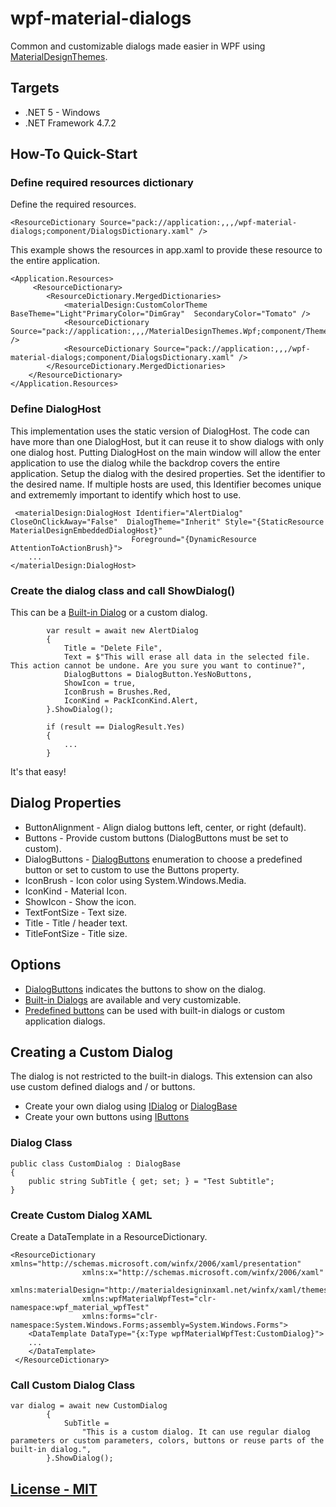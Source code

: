 # wpf-material-dialogs

Common and customizable dialogs made easier in WPF using [MaterialDesignThemes](/MaterialDesignInXAML/MaterialDesignInXamlToolkit).

## Targets

- .NET 5 - Windows
- .NET Framework 4.7.2

## How-To Quick-Start

### Define required resources dictionary

Define the required resources.

    <ResourceDictionary Source="pack://application:,,,/wpf-material-dialogs;component/DialogsDictionary.xaml" />

 This example shows the resources in app.xaml to provide these resource to the entire application.

    <Application.Resources>
         <ResourceDictionary>
            <ResourceDictionary.MergedDictionaries>
                <materialDesign:CustomColorTheme BaseTheme="Light"PrimaryColor="DimGray"  SecondaryColor="Tomato" />
                <ResourceDictionary Source="pack://application:,,,/MaterialDesignThemes.Wpf;component/Themes/MaterialDesignTheme.Defaults.xaml" />
                <ResourceDictionary Source="pack://application:,,,/wpf-material-dialogs;component/DialogsDictionary.xaml" />
            </ResourceDictionary.MergedDictionaries>
        </ResourceDictionary>
    </Application.Resources>

### Define DialogHost

This implementation uses the static version of DialogHost. The code can have more than one DialogHost, but it can reuse it to show dialogs with only one dialog host. Putting DialogHost on the main window will allow the enter application to use the dialog while the backdrop covers the entire application. Setup the dialog with the desired properties. Set the identifier to the desired name. If multiple hosts are used, this Identifier becomes unique and extrememly important to identify which host to use.

     <materialDesign:DialogHost Identifier="AlertDialog" CloseOnClickAway="False"  DialogTheme="Inherit" Style="{StaticResource MaterialDesignEmbeddedDialogHost}"
                               Foreground="{DynamicResource AttentionToActionBrush}">
        ...
    </materialDesign:DialogHost>

### Create the dialog class and call ShowDialog()

This can be a [Built-in Dialog](src/Dialogs) or a custom dialog.  

            var result = await new AlertDialog
            {
                Title = "Delete File",
                Text = $"This will erase all data in the selected file.  This action cannot be undone. Are you sure you want to continue?",
                DialogButtons = DialogButton.YesNoButtons,
                ShowIcon = true,
                IconBrush = Brushes.Red,
                IconKind = PackIconKind.Alert,
            }.ShowDialog();

            if (result == DialogResult.Yes)
            {
                ...
            }

It's that easy!

## Dialog Properties

- ButtonAlignment - Align dialog buttons left, center, or right (default).
- Buttons - Provide custom buttons (DialogButtons must be set to custom).
- DialogButtons - [DialogButtons](src/Enums/DialogButton.cs) enumeration to choose a predefined button or set to custom to use the Buttons property.
- IconBrush - Icon color using System.Windows.Media.
- IconKind - Material Icon.
- ShowIcon - Show the icon.
- TextFontSize - Text size.
- Title - Title / header text.
- TitleFontSize - Title size.

## Options

- [DialogButtons](src/Enums/DialogButton.cs) indicates the buttons to show on the dialog.  
- [Built-in Dialogs](src/Dialogs) are available and very customizable.
- [Predefined buttons](src/Buttons) can be used with built-in dialogs or custom application dialogs.

## Creating a Custom Dialog

The dialog is not restricted to the built-in dialogs. This extension can also use custom defined dialogs and / or buttons.

- Create your own dialog using [IDialog](src/Interfaces/IDialog.cs) or [DialogBase](src/Dialogs/DialogBase.cs)
- Create your own buttons using [IButtons](src/Interfaces/IButtons.cs)

### Dialog Class

    public class CustomDialog : DialogBase
    {
        public string SubTitle { get; set; } = "Test Subtitle";
    }

### Create Custom Dialog XAML

Create a DataTemplate in a ResourceDictionary.

    <ResourceDictionary xmlns="http://schemas.microsoft.com/winfx/2006/xaml/presentation"
                    xmlns:x="http://schemas.microsoft.com/winfx/2006/xaml"
                    xmlns:materialDesign="http://materialdesigninxaml.net/winfx/xaml/themes"
                    xmlns:wpfMaterialWpfTest="clr-namespace:wpf_material_wpfTest"
                    xmlns:forms="clr-namespace:System.Windows.Forms;assembly=System.Windows.Forms">
        <DataTemplate DataType="{x:Type wpfMaterialWpfTest:CustomDialog}">
        ...
        </DataTemplate>
     </ResourceDictionary>

### Call Custom Dialog Class

    var dialog = await new CustomDialog
            {
                SubTitle =
                    "This is a custom dialog. It can use regular dialog parameters or custom parameters, colors, buttons or reuse parts of the built-in dialog.",
            }.ShowDialog();

## [License - MIT](./License)
